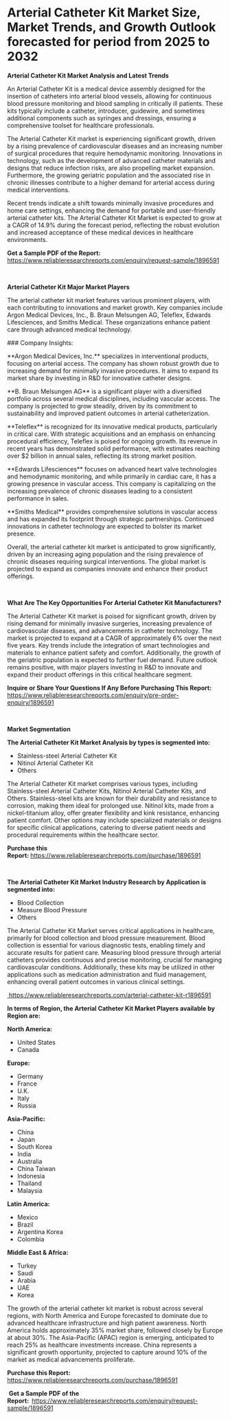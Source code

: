 <p><h1>Arterial Catheter Kit Market Size, Market Trends, and Growth Outlook forecasted for period from 2025 to 2032</h1></p><p><strong>Arterial Catheter Kit Market Analysis and Latest Trends</strong></p>
<p><p>An Arterial Catheter Kit is a medical device assembly designed for the insertion of catheters into arterial blood vessels, allowing for continuous blood pressure monitoring and blood sampling in critically ill patients. These kits typically include a catheter, introducer, guidewire, and sometimes additional components such as syringes and dressings, ensuring a comprehensive toolset for healthcare professionals.</p><p>The Arterial Catheter Kit market is experiencing significant growth, driven by a rising prevalence of cardiovascular diseases and an increasing number of surgical procedures that require hemodynamic monitoring. Innovations in technology, such as the development of advanced catheter materials and designs that reduce infection risks, are also propelling market expansion. Furthermore, the growing geriatric population and the associated rise in chronic illnesses contribute to a higher demand for arterial access during medical interventions.</p><p>Recent trends indicate a shift towards minimally invasive procedures and home care settings, enhancing the demand for portable and user-friendly arterial catheter kits. The Arterial Catheter Kit Market is expected to grow at a CAGR of 14.9% during the forecast period, reflecting the robust evolution and increased acceptance of these medical devices in healthcare environments.</p></p>
<p><strong>Get a Sample PDF of the Report:&nbsp;</strong> <a href="https://www.reliableresearchreports.com/enquiry/request-sample/1896591?utm_campaign=3288&utm_medium=2&utm_source=Github&utm_content=ia&utm_term=13042025&utm_id=arterial-catheter-kit">https://www.reliableresearchreports.com/enquiry/request-sample/1896591</a></p>
<p>&nbsp;</p>
<p><strong>Arterial Catheter Kit Major Market Players</strong></p>
<p><p>The arterial catheter kit market features various prominent players, with each contributing to innovations and market growth. Key companies include Argon Medical Devices, Inc., B. Braun Melsungen AG, Teleflex, Edwards Lifesciences, and Smiths Medical. These organizations enhance patient care through advanced medical technology.</p><p>### Company Insights:</p><p>**Argon Medical Devices, Inc.** specializes in interventional products, focusing on arterial access. The company has shown robust growth due to increasing demand for minimally invasive procedures. It aims to expand its market share by investing in R&D for innovative catheter designs.</p><p>**B. Braun Melsungen AG** is a significant player with a diversified portfolio across several medical disciplines, including vascular access. The company is projected to grow steadily, driven by its commitment to sustainability and improved patient outcomes in arterial catheterization.</p><p>**Teleflex** is recognized for its innovative medical products, particularly in critical care. With strategic acquisitions and an emphasis on enhancing procedural efficiency, Teleflex is poised for ongoing growth. Its revenue in recent years has demonstrated solid performance, with estimates reaching over $2 billion in annual sales, reflecting its strong market position.</p><p>**Edwards Lifesciences** focuses on advanced heart valve technologies and hemodynamic monitoring, and while primarily in cardiac care, it has a growing presence in vascular access. This company is capitalizing on the increasing prevalence of chronic diseases leading to a consistent performance in sales.</p><p>**Smiths Medical** provides comprehensive solutions in vascular access and has expanded its footprint through strategic partnerships. Continued innovations in catheter technology are expected to bolster its market presence.</p><p>Overall, the arterial catheter kit market is anticipated to grow significantly, driven by an increasing aging population and the rising prevalence of chronic diseases requiring surgical interventions. The global market is projected to expand as companies innovate and enhance their product offerings.</p></p>
<p>&nbsp;</p>
<p><strong>What Are The Key Opportunities For Arterial Catheter Kit Manufacturers?</strong></p>
<p><p>The Arterial Catheter Kit market is poised for significant growth, driven by rising demand for minimally invasive surgeries, increasing prevalence of cardiovascular diseases, and advancements in catheter technology. The market is projected to expand at a CAGR of approximately 6% over the next five years. Key trends include the integration of smart technologies and materials to enhance patient safety and comfort. Additionally, the growth of the geriatric population is expected to further fuel demand. Future outlook remains positive, with major players investing in R&D to innovate and expand their product offerings in this critical healthcare segment.</p></p>
<p><strong>Inquire or Share Your Questions If Any Before Purchasing This Report:</strong> <a href="https://www.reliableresearchreports.com/enquiry/pre-order-enquiry/1896591?utm_campaign=3288&utm_medium=2&utm_source=Github&utm_content=ia&utm_term=13042025&utm_id=arterial-catheter-kit">https://www.reliableresearchreports.com/enquiry/pre-order-enquiry/1896591</a></p>
<p>&nbsp;</p>
<p><strong>Market Segmentation</strong></p>
<p><strong>The Arterial Catheter Kit Market Analysis by types is segmented into:</strong></p>
<p><ul><li>Stainless-steel Arterial Catheter Kit</li><li>Nitinol Arterial Catheter Kit</li><li>Others</li></ul></p>
<p><p>The Arterial Catheter Kit market comprises various types, including Stainless-steel Arterial Catheter Kits, Nitinol Arterial Catheter Kits, and Others. Stainless-steel kits are known for their durability and resistance to corrosion, making them ideal for prolonged use. Nitinol kits, made from a nickel-titanium alloy, offer greater flexibility and kink resistance, enhancing patient comfort. Other options may include specialized materials or designs for specific clinical applications, catering to diverse patient needs and procedural requirements within the healthcare sector.</p></p>
<p><strong>Purchase this Report:&nbsp;</strong><a href="https://www.reliableresearchreports.com/purchase/1896591?utm_campaign=3288&utm_medium=2&utm_source=Github&utm_content=ia&utm_term=13042025&utm_id=arterial-catheter-kit">https://www.reliableresearchreports.com/purchase/1896591</a></p>
<p>&nbsp;</p>
<p><strong>The Arterial Catheter Kit Market Industry Research by Application is segmented into:</strong></p>
<p><ul><li>Blood Collection</li><li>Measure Blood Pressure</li><li>Others</li></ul></p>
<p><p>The Arterial Catheter Kit Market serves critical applications in healthcare, primarily for blood collection and blood pressure measurement. Blood collection is essential for various diagnostic tests, enabling timely and accurate results for patient care. Measuring blood pressure through arterial catheters provides continuous and precise monitoring, crucial for managing cardiovascular conditions. Additionally, these kits may be utilized in other applications such as medication administration and fluid management, enhancing overall patient outcomes in various clinical settings.</p></p>
<p><a href="https://www.reliableresearchreports.com/arterial-catheter-kit-r1896591?utm_campaign=3288&utm_medium=2&utm_source=Github&utm_content=ia&utm_term=13042025&utm_id=arterial-catheter-kit">&nbsp;https://www.reliableresearchreports.com/arterial-catheter-kit-r1896591</a></p>
<p><strong>In terms of Region, the Arterial Catheter Kit Market Players available by Region are:</strong></p>
<p>
    <p> <strong> North America: </strong>
        <ul>
            <li>United States</li>
            <li>Canada</li>
        </ul>
        </p> 
    <p> <strong> Europe: </strong>
        <ul>
            <li>Germany</li>
            <li>France</li>
            <li>U.K.</li>
            <li>Italy</li>
            <li>Russia</li>
        </ul>
        </p> 
    <p> <strong> Asia-Pacific: </strong>
        <ul>
            <li>China</li>
            <li>Japan</li>
            <li>South Korea</li>
            <li>India</li>
            <li>Australia</li>
            <li>China Taiwan</li>
            <li>Indonesia</li>
            <li>Thailand</li>
            <li>Malaysia</li>
        </ul>
        </p> 
    <p> <strong> Latin America: </strong>
        <ul>
            <li>Mexico</li>
            <li>Brazil</li>
            <li>Argentina Korea</li>
            <li>Colombia</li>
        </ul>
        </p> 
    <p> <strong> Middle East & Africa: </strong>
        <ul>
            <li>Turkey</li>
            <li>Saudi</li>
            <li>Arabia</li>
            <li>UAE</li>
            <li>Korea</li>
        </ul>
    </p>
    </p>
<p><p>The growth of the arterial catheter kit market is robust across several regions, with North America and Europe forecasted to dominate due to advanced healthcare infrastructure and high patient awareness. North America holds approximately 35% market share, followed closely by Europe at about 30%. The Asia-Pacific (APAC) region is emerging, anticipated to reach 25% as healthcare investments increase. China represents a significant growth opportunity, projected to capture around 10% of the market as medical advancements proliferate.</p></p>
<p><strong>Purchase this Report: </strong><a href="https://www.reliableresearchreports.com/purchase/1896591?utm_campaign=3288&utm_medium=2&utm_source=Github&utm_content=ia&utm_term=13042025&utm_id=arterial-catheter-kit">https://www.reliableresearchreports.com/purchase/1896591</a></p>
<p>&nbsp;<strong>Get a Sample PDF of the Report:&nbsp;&nbsp;</strong><a href="https://www.reliableresearchreports.com/enquiry/request-sample/1896591?utm_campaign=3288&utm_medium=2&utm_source=Github&utm_content=ia&utm_term=13042025&utm_id=arterial-catheter-kit">https://www.reliableresearchreports.com/enquiry/request-sample/1896591</a></p>
<p><strong></strong></p>
<p><p></p><p></p><p></p></p>
